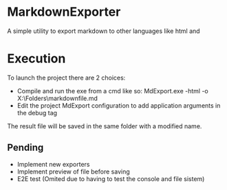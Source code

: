 # MarkdownExporter
A simple utility to export markdown to other languages like html and 

# Execution

To launch the project there are 2 choices:

- Compile and run the exe from a cmd like so: MdExport.exe -html -o X:\Folders\markdownfile.md
- Edit the project MdExport configuration to add application arguments in the debug tag

The result file will be saved in the same folder with a modified name.

## Pending

- Implement new exporters
- Implement preview of file before saving
- E2E test (Omited due to having to test the console and file sistem)
